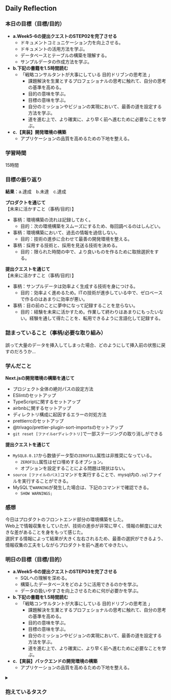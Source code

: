 ## Daily Reflection

### 本日の目標（目標/目的）
- **a.Week5-6の提出クエストのSTEP02を完了させる**  
  - ドキュメントコミュニケーション力を向上させる。
  - ドキュメントの活用方法を学ぶ。
  - データベースとテーブルの構築を理解する。
  - サンプルデータの作成方法を学ぶ。
- **b.下記の書籍を1.5時間読む**  
  - 「戦略コンサルタントが大事にしている 目的ドリブンの思考法 」
    - 課題解決を生業とするプロフェショナルの思考に触れて、自分の思考の基準を高める。
    - 目的の意味を学ぶ。
    - 目標の意味を学ぶ。
    - 自分のミッションやビジョンの実現において、最善の道を設定する方法を学ぶ。
    - 道を進む上で、より確実に、より早く前へ進むために必要なことを学ぶ。   
- **c.【実装】開発環境の構築**  
  - アプリケーションの品質を高めるための下地を整える。

### 学習時間
15時間

### 目標の振り返り
**結果**：a.達成　b.未達　c.達成　

**プロダクトを通じて**  
【未来に活かすこと（事柄/目的）】
- 事柄：環境構築の流れは記録しておく。
  - 目的：次の環境構築をスムーズにするため、毎回調べるのはしんどい。
- 事柄：環境構築において、過去の情報を過信しない。
  - 目的：技術の進歩に合わせて最善の開発環境を整える。
- 事柄：採用する技術と、採用を見送る技術を決める。
  - 目的：限られた時間の中で、より良いものを作るために取捨選択をする。

**提出クエストを通じて**  
【未来に活かすこと（事柄/目的）】
- 事柄：サンプルデータは効率よく生成する技術を身につける。
  - 目的：効率よく進めるため。ITの技術が進歩している中で、ゼロベースで作るのはあまりに効率が悪い。
- 事柄：目の前のことに夢中になって記録することを怠らない。
  - 目的：経験を未来に活かすため。作業して終わりはあまりにもったいない。経験を通して得たことを、転用できるように言語化して記録する。

### 詰まっていること（事柄/必要な取り組み）
誤って大量のデータを挿入してしまった場合、どのようにして挿入前の状態に戻すのだろうか...

### 学んだこと
**Next.jsの開発環境の構築を通じて** 
- プロジェクト全体の絶対パスの設定方法
- ESlintのセットアップ
 - TypeScriptに関するセットアップ
 - airbnbに関するセットアップ
 - ディレクトリ構成に起因するエラーの対処方法
- prettierrcのセットアップ
- @trivago/prettier-plugin-sort-importsのセットアップ
- `git reset [ファイルorディレクトリ]`で一部ステージングの取り消しができる

**提出クエストを通じて** 
- `MySQL8.0.17`から数値データ型の`ZEROFILL`属性は非推奨になっている。
  - `ZEROFILL`属性はゼロ埋めするオプション。
  - オプションを設定することによる問題は現状はない。
- `source [ファイルのパス]`コマンドを実行することで、mysql内の`.sql`ファイルを実行することができる。
- MySQLで`WARNING`が発生した場合は、下記のコマンドで確認できる。
  - `SHOW WARNINGS;`
  
### 感想
今日はプロダクトのフロントエンド部分の環境構築をした。  
Web上で情報収集をしていたが、技術の進歩が非常に早く、情報の鮮度には大きな差があることを身をもって感じた。  
選択する情報によって結果が大きく左右されるため、最善の選択ができるよう、情報収集の工夫をしながらプロダクトを前へ進めてゆきたい。  

### 明日の目標（目標/目的）
- **a.Week5-6の提出クエストのSTEP03を完了させる**  
  - SQLへの理解を深める。
  - 構築したデータベースをどのように活用できるのかを学ぶ。
  - データの扱いやすさを向上させるために何が必要かを学ぶ。
- **b.下記の書籍を1.5時間読む**  
  - 「戦略コンサルタントが大事にしている 目的ドリブンの思考法 」
    - 課題解決を生業とするプロフェショナルの思考に触れて、自分の思考の基準を高める。
    - 目的の意味を学ぶ。
    - 目標の意味を学ぶ。
    - 自分のミッションやビジョンの実現において、最善の道を設定する方法を学ぶ。
    - 道を進む上で、より確実に、より早く前へ進むために必要なことを学ぶ。   
- **c.【実装】バックエンドの開発環境の構築**  
  - アプリケーションの品質を高めるための下地を整える。

<details>
<summary><h3>抱えているタスク</3></summary>　　

- オブジェクト指向に基づいた設計・開発をする技術を習得する。  
- デバッガーをマスターする。    
- eslint(特にairbnbのコーディング規約を含む設定)とprettierの設定についての理解を深める。      
- 質問する技術を取得する。  
- オープンソースのプロジェクコードから、現場で必要とされているスキルを吸収する。  
- 自分のことを正しく伝える技術を身につける。  
- ITの技術にもっと触れる。  
- 設計手法への理解を深める。  
- ブラックジャックゲームのリファクタリング。（コメント、関数名、クラス設計、役割分担）
- 自分の好きを理解する。
- 理解が浅い単語や技術をリストアップする。

</details>